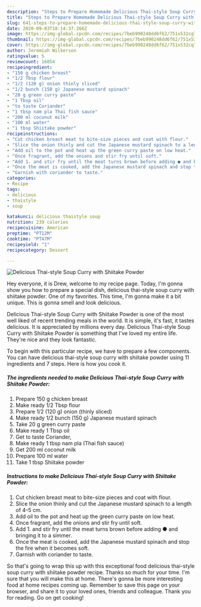 ```yaml
---
description: "Steps to Prepare Homemade Delicious Thai-style Soup Curry with Shiitake Powder"
title: "Steps to Prepare Homemade Delicious Thai-style Soup Curry with Shiitake Powder"
slug: 641-steps-to-prepare-homemade-delicious-thai-style-soup-curry-with-shiitake-powder
date: 2020-09-03T18:14:37.266Z
image: https://img-global.cpcdn.com/recipes/7beb990248dd6f62/751x532cq70/delicious-thai-style-soup-curry-with-shiitake-powder-recipe-main-photo.jpg
thumbnail: https://img-global.cpcdn.com/recipes/7beb990248dd6f62/751x532cq70/delicious-thai-style-soup-curry-with-shiitake-powder-recipe-main-photo.jpg
cover: https://img-global.cpcdn.com/recipes/7beb990248dd6f62/751x532cq70/delicious-thai-style-soup-curry-with-shiitake-powder-recipe-main-photo.jpg
author: Jeremiah Wilkerson
ratingvalue: 5
reviewcount: 16054
recipeingredient:
- "150 g chicken breast"
- "1/2 Tbsp flour"
- "1/2 (120 g) onion thinly sliced"
- "1/2 bunch (150 g) Japanese mustard spinach"
- "20 g green curry paste"
- "1 Tbsp oil"
- "to taste Coriander"
- "1 tbsp nam pla Thai fish sauce"
- "200 ml coconut milk"
- "100 ml water"
- "1 tbsp Shiitake powder"
recipeinstructions:
- "Cut chicken breast meat to bite-size pieces and coat with flour."
- "Slice the onion thinly and cut the Japanese mustard spinach to a length of 4–5 cm."
- "Add oil to the pot and heat up the green curry paste on low heat."
- "Once fragrant, add the onions and stir fry until soft."
- "Add 1. and stir fry until the meat turns brown before adding ● and bringing it to a simmer."
- "Once the meat is cooked, add the Japanese mustard spinach and stop the fire when it becomes soft."
- "Garnish with coriander to taste."
categories:
- Recipe
tags:
- delicious
- thaistyle
- soup

katakunci: delicious thaistyle soup 
nutrition: 239 calories
recipecuisine: American
preptime: "PT12M"
cooktime: "PT47M"
recipeyield: "1"
recipecategory: Dessert

---
```



![Delicious Thai-style Soup Curry with Shiitake Powder](https://img-global.cpcdn.com/recipes/7beb990248dd6f62/751x532cq70/delicious-thai-style-soup-curry-with-shiitake-powder-recipe-main-photo.jpg)

Hey everyone, it is Drew, welcome to my recipe page. Today, I'm gonna show you how to prepare a special dish, delicious thai-style soup curry with shiitake powder. One of my favorites. This time, I'm gonna make it a bit unique. This is gonna smell and look delicious.



Delicious Thai-style Soup Curry with Shiitake Powder is one of the most well liked of recent trending meals in the world. It is simple, it's fast, it tastes delicious. It is appreciated by millions every day. Delicious Thai-style Soup Curry with Shiitake Powder is something that I've loved my entire life. They're nice and they look fantastic.


To begin with this particular recipe, we have to prepare a few components. You can have delicious thai-style soup curry with shiitake powder using 11 ingredients and 7 steps. Here is how you cook it.

<!--inarticleads1-->

##### The ingredients needed to make Delicious Thai-style Soup Curry with Shiitake Powder:

1. Prepare 150 g chicken breast
1. Make ready 1/2 Tbsp flour
1. Prepare 1/2 (120 g) onion (thinly sliced)
1. Make ready 1/2 bunch (150 g) Japanese mustard spinach
1. Take 20 g green curry paste
1. Make ready 1 Tbsp oil
1. Get to taste Coriander,
1. Make ready 1 tbsp nam pla (Thai fish sauce)
1. Get 200 ml coconut milk
1. Prepare 100 ml water
1. Take 1 tbsp Shiitake powder




<!--inarticleads2-->

##### Instructions to make Delicious Thai-style Soup Curry with Shiitake Powder:

1. Cut chicken breast meat to bite-size pieces and coat with flour.
1. Slice the onion thinly and cut the Japanese mustard spinach to a length of 4–5 cm.
1. Add oil to the pot and heat up the green curry paste on low heat.
1. Once fragrant, add the onions and stir fry until soft.
1. Add 1. and stir fry until the meat turns brown before adding ● and bringing it to a simmer.
1. Once the meat is cooked, add the Japanese mustard spinach and stop the fire when it becomes soft.
1. Garnish with coriander to taste.




So that's going to wrap this up with this exceptional food delicious thai-style soup curry with shiitake powder recipe. Thanks so much for your time. I'm sure that you will make this at home. There's gonna be more interesting food at home recipes coming up. Remember to save this page on your browser, and share it to your loved ones, friends and colleague. Thank you for reading. Go on get cooking!
